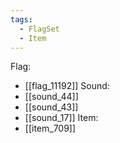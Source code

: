 ```yaml
---
tags:
  - FlagSet
  - Item
---
```

Flag:
- [[flag_11192]]
Sound:
- [[sound_44]]
- [[sound_43]]
- [[sound_17]]
Item:
- [[item_709]]
